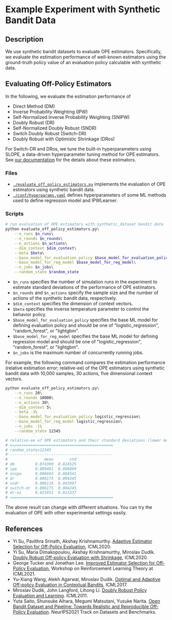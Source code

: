 # Example Experiment with Synthetic Bandit Data

## Description

We use synthetic bandit datasets to evaluate OPE estimators. Specifically, we evaluate the estimation performance of well-known  estimators using the ground-truth policy value of an evaluation policy calculable with synthetic data.

## Evaluating Off-Policy Estimators

In the following, we evaluate the estimation performance of

- Direct Method (DM)
- Inverse Probability Weighting (IPW)
- Self-Normalized Inverse Probability Weighting (SNIPW)
- Doubly Robust (DR)
- Self-Normalized Doubly Robust (SNDR)
- Switch Doubly Robust (Switch-DR)
- Doubly Robust with Optimistic Shrinkage (DRos)

For Switch-DR and DRos, we tune the built-in hyperparameters using SLOPE, a data-driven hyperparameter tuning method for OPE estimators.
See [our documentation](https://zr-obp.readthedocs.io/en/latest/estimators.html) for the details about these estimators.

### Files
- [`./evaluate_off_policy_estimators.py`](./evaluate_off_policy_estimators.py) implements the evaluation of OPE estimators using synthetic bandit data.
- [`./conf/hyperparams.yaml`](./conf/hyperparams.yaml) defines hyperparameters of some ML methods used to define regression model and IPWLearner.

### Scripts

```bash
# run evaluation of OPE estimators with synthetic_dataset bandit data
python evaluate_off_policy_estimators.py\
    --n_runs $n_runs\
    --n_rounds $n_rounds\
    --n_actions $n_actions\
    --dim_context $dim_context\
    --beta $beta\
    --base_model_for_evaluation_policy $base_model_for_evaluation_policy\
    --base_model_for_reg_model $base_model_for_reg_model\
    --n_jobs $n_jobs\
    --random_state $random_state
```
- `$n_runs` specifies the number of simulation runs in the experiment to estimate standard deviations of the performance of OPE estimators.
- `$n_rounds` and `$n_actions` specify the sample size and the number of actions of the synthetic bandit data, respectively.
- `$dim_context` specifies the dimension of context vectors.
- `$beta` specifies the inverse temperature parameter to control the behavior policy.
- `$base_model_for_evaluation_policy` specifies the base ML model for defining evaluation policy and should be one of "logistic_regression", "random_forest", or "lightgbm".
- `$base_model_for_reg_model` specifies the base ML model for defining regression model and should be one of "logistic_regression", "random_forest", or "lightgbm".
- `$n_jobs` is the maximum number of concurrently running jobs.

For example, the following command compares the estimation performance (relative estimation error; relative-ee) of the OPE estimators using synthetic bandit data with 10,000 samples, 30 actions, five dimensional context vectors.

```bash
python evaluate_off_policy_estimators.py\
    --n_runs 20\
    --n_rounds 10000\
    --n_actions 30\
    --dim_context 5\
    --beta -3\
    --base_model_for_evaluation_policy logistic_regression\
    --base_model_for_reg_model logistic_regression\
    --n_jobs -1\
    --random_state 12345

# relative-ee of OPE estimators and their standard deviations (lower means accurate).
# =============================================
# random_state=12345
# ---------------------------------------------
#                mean       std
# dm         0.074390  0.024525
# ipw        0.009481  0.006899
# snipw      0.006665  0.004541
# dr         0.006175  0.004245
# sndr       0.006118  0.003997
# switch-dr  0.006175  0.004245
# dr-os      0.021951  0.013337
# =============================================
```

The above result can change with different situations. You can try the evaluation of OPE with other experimental settings easily.

## References

- Yi Su, Pavithra Srinath, Akshay Krishnamurthy. [Adaptive Estimator Selection for Off-Policy Evaluation](https://arxiv.org/abs/2002.07729), ICML2020.
- Yi Su, Maria Dimakopoulou, Akshay Krishnamurthy, Miroslav Dudík. [Doubly Robust Off-policy Evaluation with Shrinkage](https://arxiv.org/abs/1907.09623), ICML2020.
- George Tucker and Jonathan Lee. [Improved Estimator Selection for Off-Policy Evaluation](https://lyang36.github.io/icml2021_rltheory/camera_ready/79.pdf), Workshop on Reinforcement Learning
Theory at ICML2021.
- Yu-Xiang Wang, Alekh Agarwal, Miroslav Dudik. [Optimal and Adaptive Off-policy Evaluation in Contextual Bandits](https://arxiv.org/abs/1612.01205), ICML2017.
- Miroslav Dudik, John Langford, Lihong Li. [Doubly Robust Policy Evaluation and Learning](https://arxiv.org/abs/1103.4601). ICML2011.
- Yuta Saito, Shunsuke Aihara, Megumi Matsutani, Yusuke Narita. [Open Bandit Dataset and Pipeline: Towards Realistic and Reproducible Off-Policy Evaluation](https://arxiv.org/abs/2008.07146). NeurIPS2021 Track on Datasets and Benchmarks.

